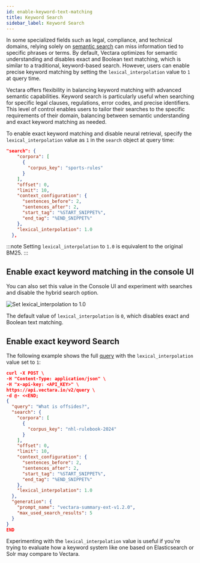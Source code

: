 ```yaml
---
id: enable-keyword-text-matching
title: Keyword Search
sidebar_label: Keyword Search
---
```



In some specialized fields such as legal, compliance, and technical 
domains, relying solely on [semantic search](/docs/learn/semantic-search/semantic-search-overview) can miss information tied to 
specific phrases or terms. By default, Vectara optimizes for semantic 
understanding and disables exact and Boolean text matching, which is similar 
to a traditional, keyword-based search. However, users can enable precise 
keyword matching by setting the `lexical_interpolation` value to `1` at query 
time.

Vectara offers flexibility in balancing keyword matching with advanced semantic 
capabilities. Keyword search is particularly useful when searching for 
specific legal clauses, regulations, error codes, and precise identifiers. 
This level of control enables users to tailor their searches to the specific 
requirements of their domain, balancing between semantic understanding and 
exact keyword matching as needed.

To enable exact keyword matching and disable neural retrieval, specify the 
`lexical_interpolation` value as `1` in the `search` object at query time:

```json
"search": {
    "corpora": [
      {
        "corpus_key": "sports-rules"
      }
    ],
    "offset": 0,
    "limit": 10,
    "context_configuration": {
      "sentences_before": 2,
      "sentences_after": 2,
      "start_tag": "%START_SNIPPET%",
      "end_tag": "%END_SNIPPET%"
    },
    "lexical_interpolation": 1.0
  },
```

:::note
Setting `lexical_interpolation` to `1.0` is equivalent to the original BM25.
:::

## Enable exact keyword matching in the console UI

You can also set this value in the Console UI and experiment with searches and 
disable the hybrid search option.

![Set lexical_interpolation to 1.0](/img/lambda_console.png)

The default value of `lexical_interpolation` is `0`, which disables exact and 
Boolean text matching. 

## Enable exact keyword Search

The following example shows the full [query](/docs/api-reference/search-apis/search) with 
the `lexical_interpolation` value set to `1`:

```json
curl -X POST \
-H "Content-Type: application/json" \
-H "x-api-key: <API_KEY>" \
https://api.vectara.io/v2/query \
-d @- <<END;
{
  "query": "What is offsides?",
  "search": {
    "corpora": [
      {
        "corpus_key": "nhl-rulebook-2024"
      }
    ],
    "offset": 0,
    "limit": 10,
    "context_configuration": {
      "sentences_before": 2,
      "sentences_after": 2,
      "start_tag": "%START_SNIPPET%",
      "end_tag": "%END_SNIPPET%"
    },
    "lexical_interpolation": 1.0
  },
  "generation": {
    "prompt_name": "vectara-summary-ext-v1.2.0",
    "max_used_search_results": 5
  }
}
END
```

Experimenting with the `lexical_interpolation` value is useful if you're trying
to evaluate how a keyword system like one based on Elasticsearch or Solr may 
compare to Vectara.
